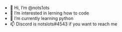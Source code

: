 - 👋 Hi, I’m @nots1ots
- 👀 I’m interested in lerning how to code
- 🌱 I’m currently learning python
- 📫 Discord is notslots#4543 if you want to reach me

<!---
nots1ots/nots1ots is a ✨ special ✨ repository because its `README.md` (this file) appears on your GitHub profile.
You can click the Preview link to take a look at your changes.
--->

